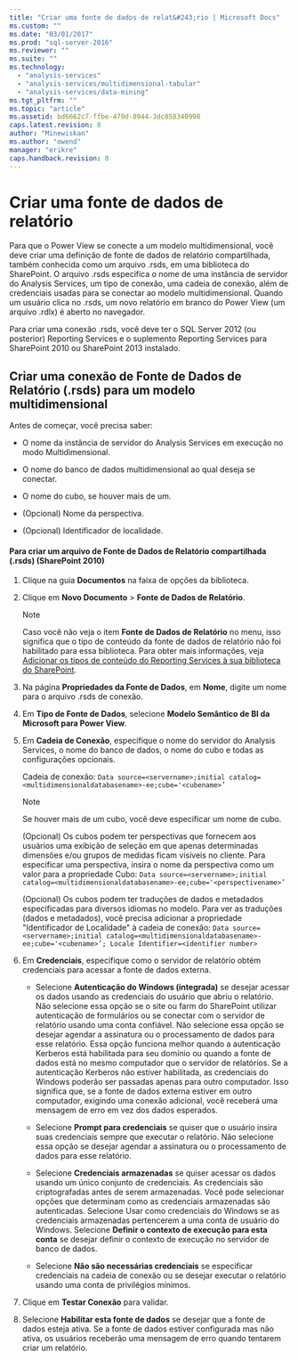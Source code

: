 ```yaml
---
title: "Criar uma fonte de dados de relat&#243;rio | Microsoft Docs"
ms.custom: ""
ms.date: "03/01/2017"
ms.prod: "sql-server-2016"
ms.reviewer: ""
ms.suite: ""
ms.technology: 
  - "analysis-services"
  - "analysis-services/multidimensional-tabular"
  - "analysis-services/data-mining"
ms.tgt_pltfrm: ""
ms.topic: "article"
ms.assetid: bd6662c7-ffbe-479d-8944-3dc858340998
caps.latest.revision: 8
author: "Minewiskan"
ms.author: "owend"
manager: "erikre"
caps.handback.revision: 8
---
```

# Criar uma fonte de dados de relat&#243;rio
  Para que o Power View se conecte a um modelo multidimensional, você deve criar uma definição de fonte de dados de relatório compartilhada, também conhecida como um arquivo .rsds, em uma biblioteca do SharePoint. O arquivo .rsds especifica o nome de uma instância de servidor do Analysis Services, um tipo de conexão, uma cadeia de conexão, além de credenciais usadas para se conectar ao modelo multidimensional. Quando um usuário clica no .rsds, um novo relatório em branco do Power View (um arquivo .rdlx) é aberto no navegador.  
  
 Para criar uma conexão .rsds, você deve ter o SQL Server 2012 (ou posterior) Reporting Services e o suplemento Reporting Services para SharePoint 2010 ou SharePoint 2013 instalado.  
  
## Criar uma conexão de Fonte de Dados de Relatório (.rsds) para um modelo multidimensional  
 Antes de começar, você precisa saber:  
  
-   O nome da instância de servidor do Analysis Services em execução no modo Multidimensional.  
  
-   O nome do banco de dados multidimensional ao qual deseja se conectar.  
  
-   O nome do cubo, se houver mais de um.  
  
-   (Opcional) Nome da perspectiva.  
  
-   (Opcional) Identificador de localidade.  
  
#### Para criar um arquivo de Fonte de Dados de Relatório compartilhada (.rsds) (SharePoint 2010)  
  
1.  Clique na guia **Documentos** na faixa de opções da biblioteca.  
  
2.  Clique em **Novo Documento** > **Fonte de Dados de Relatório**.  
  
    > [!NOTE]  
    >  Caso você não veja o item **Fonte de Dados de Relatório** no menu, isso significa que o tipo de conteúdo da fonte de dados de relatório não foi habilitado para essa biblioteca. Para obter mais informações, veja [Adicionar os tipos de conteúdo do Reporting Services à sua biblioteca do SharePoint](../../reporting-services/report-server-sharepoint/add-reporting-services-content-types-to-a-sharepoint-library.md).  
  
3.  Na página **Propriedades da Fonte de Dados**, em **Nome**, digite um nome para o arquivo .rsds de conexão.  
  
4.  Em **Tipo de Fonte de Dados**, selecione **Modelo Semântico de BI da Microsoft para Power View**.  
  
5.  Em **Cadeia de Conexão**, especifique o nome do servidor do Analysis Services, o nome do banco de dados, o nome do cubo e todas as configurações opcionais.  
  
     Cadeia de conexão: `Data source=<servername>;initial catalog=<multidimensionaldatabasename>-ee;cube='<cubename>’`  
  
    > [!NOTE]  
    >  Se houver mais de um cubo, você deve especificar um nome de cubo.  
  
     (Opcional) Os cubos podem ter perspectivas que fornecem aos usuários uma exibição de seleção em que apenas determinadas dimensões e/ou grupos de medidas ficam visíveis no cliente. Para especificar uma perspectiva, insira o nome da perspectiva como um valor para a propriedade Cubo: `Data source=<servername>;initial catalog=<multidimensionaldatabasename>-ee;cube='<perspectivename>’`  
  
     (Opcional) Os cubos podem ter traduções de dados e metadados especificadas para diversos idiomas no modelo. Para ver as traduções (dados e metadados), você precisa adicionar a propriedade "Identificador de Localidade" à cadeia de conexão: `Data source=<servername>;initial catalog=<multidimensionaldatabasename>-ee;cube='<cubename>’; Locale Identifier=<identifier number>`  
  
6.  Em **Credenciais**, especifique como o servidor de relatório obtém credenciais para acessar a fonte de dados externa.  
  
    -   Selecione **Autenticação do Windows (integrada)** se desejar acessar os dados usando as credenciais do usuário que abriu o relatório. Não selecione essa opção se o site ou farm do SharePoint utilizar autenticação de formulários ou se conectar com o servidor de relatório usando uma conta confiável. Não selecione essa opção se desejar agendar a assinatura ou o processamento de dados para esse relatório. Essa opção funciona melhor quando a autenticação Kerberos está habilitada para seu domínio ou quando a fonte de dados está no mesmo computador que o servidor de relatórios. Se a autenticação Kerberos não estiver habilitada, as credenciais do Windows poderão ser passadas apenas para outro computador. Isso significa que, se a fonte de dados externa estiver em outro computador, exigindo uma conexão adicional, você receberá uma mensagem de erro em vez dos dados esperados.  
  
    -   Selecione **Prompt para credenciais** se quiser que o usuário insira suas credenciais sempre que executar o relatório. Não selecione essa opção se desejar agendar a assinatura ou o processamento de dados para esse relatório.  
  
    -   Selecione **Credenciais armazenadas** se quiser acessar os dados usando um único conjunto de credenciais. As credenciais são criptografadas antes de serem armazenadas. Você pode selecionar opções que determinam como as credenciais armazenadas são autenticadas. Selecione Usar como credenciais do Windows se as credenciais armazenadas pertencerem a uma conta de usuário do Windows. Selecione **Definir o contexto de execução para esta conta** se desejar definir o contexto de execução no servidor de banco de dados.  
  
    -   Selecione **Não são necessárias credenciais** se especificar credenciais na cadeia de conexão ou se desejar executar o relatório usando uma conta de privilégios mínimos.  
  
7.  Clique em **Testar Conexão** para validar.  
  
8.  Selecione **Habilitar esta fonte de dados** se desejar que a fonte de dados esteja ativa. Se a fonte de dados estiver configurada mas não ativa, os usuários receberão uma mensagem de erro quando tentarem criar um relatório.  
  
  
